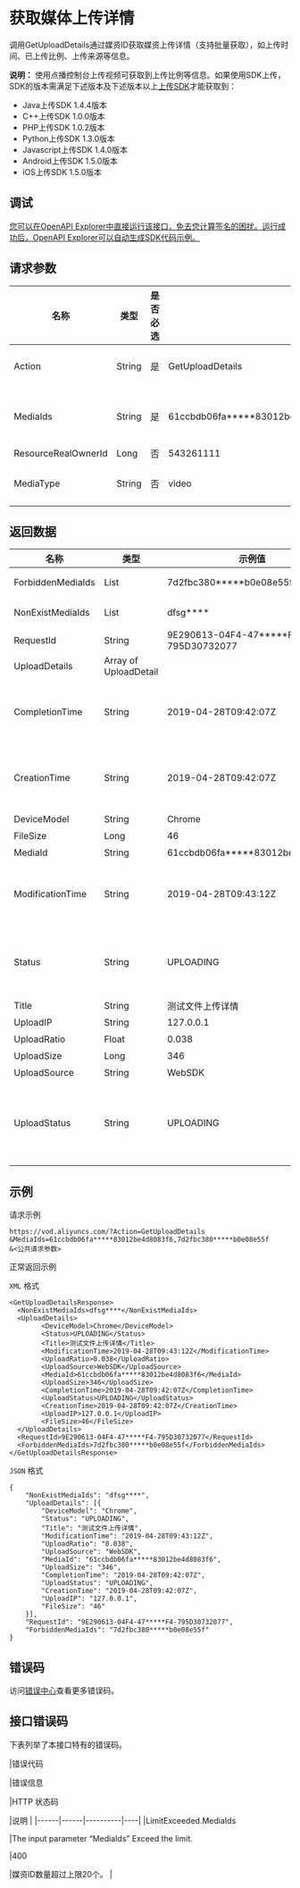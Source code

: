 # 获取媒体上传详情

调用GetUploadDetails通过媒资ID获取媒资上传详情（支持批量获取），如上传时间、已上传比例、上传来源等信息。

**说明：** 使用点播控制台上传视频可获取到上传比例等信息。如果使用SDK上传，SDK的版本需满足下述版本及下述版本以上[上传SDK](~~52200~~)才能获取到：

-   Java上传SDK 1.4.4版本
-   C++上传SDK 1.0.0版本
-   PHP上传SDK 1.0.2版本
-   Python上传SDK 1.3.0版本
-   Javascript上传SDK 1.4.0版本
-   Android上传SDK 1.5.0版本
-   iOS上传SDK 1.5.0版本

## 调试

[您可以在OpenAPI Explorer中直接运行该接口，免去您计算签名的困扰。运行成功后，OpenAPI Explorer可以自动生成SDK代码示例。](https://api.aliyun.com/#product=vod&api=GetUploadDetails&type=RPC&version=2017-03-21)

## 请求参数

|名称|类型|是否必选|示例值|描述|
|--|--|----|---|--|
|Action|String|是|GetUploadDetails|系统规定参数。取值：**GetUploadDetails**。 |
|MediaIds|String|是|61ccbdb06fa\*\*\*\*\*83012be4d8083f6,7d2fbc380\*\*\*\*\*b0e08e55f|媒资ID。多个支持视频ID，请使用英文逗号（,）分隔，最多支持20个。 |
|ResourceRealOwnerId|Long|否|543261111|资源所有者ID。 |
|MediaType|String|否|video|媒体类型。取固定值：**video**（音视频）。 |

## 返回数据

|名称|类型|示例值|描述|
|--|--|---|--|
|ForbiddenMediaIds|List|7d2fbc380\*\*\*\*\*b0e08e55f|禁止访问的媒体ID。 |
|NonExistMediaIds|List|dfsg\*\*\*\*|不存在的媒体ID。 |
|RequestId|String|9E290613-04F4-47\*\*\*\*\*F4-795D30732077|请求ID。 |
|UploadDetails|Array of UploadDetail| |上传详情列表。 |
|CompletionTime|String|2019-04-28T09:42:07Z|完成时间。格式为：*yyyy-MM-dd*T*HH:mm:ss*Z（UTC时间）。 |
|CreationTime|String|2019-04-28T09:42:07Z|创建时间。格式为：*yyyy-MM-dd*T*HH:mm:ss*Z（UTC时间）。 |
|DeviceModel|String|Chrome|设备模型。 |
|FileSize|Long|46|文件大小。 |
|MediaId|String|61ccbdb06fa\*\*\*\*\*83012be4d8083f6|上传视频ID。 |
|ModificationTime|String|2019-04-28T09:43:12Z|更新时间。格式为：*yyyy-MM-dd*T*HH:mm:ss*Z（UTC时间）。 |
|Status|String|UPLOADING|视频状态。具体的视频状态取值及描述，请参见[视频状态Status的取值列表。](~~52839~~)。 |
|Title|String|测试文件上传详情|标题。 |
|UploadIP|String|127.0.0.1|上传IP。 |
|UploadRatio|Float|0.038|上传比率。 |
|UploadSize|Long|346|上传大小。 |
|UploadSource|String|WebSDK|上传资源。 |
|UploadStatus|String|UPLOADING|上传任务状态。具体的上传状态取值及描述，请参见[上传任务状态 Status的取值列表](~~52839~~)。 |

## 示例

请求示例

```
https://vod.aliyuncs.com/?Action=GetUploadDetails
&MediaIds=61ccbdb06fa*****83012be4d8083f6,7d2fbc380*****b0e08e55f
&<公共请求参数>
```

正常返回示例

`XML` 格式

```
<GetUploadDetailsResponse>
  <NonExistMediaIds>dfsg****</NonExistMediaIds>
  <UploadDetails>
        <DeviceModel>Chrome</DeviceModel>
        <Status>UPLOADING</Status>
        <Title>测试文件上传详情</Title>
        <ModificationTime>2019-04-28T09:43:12Z</ModificationTime>
        <UploadRatio>0.038</UploadRatio>
        <UploadSource>WebSDK</UploadSource>
        <MediaId>61ccbdb06fa*****83012be4d8083f6</MediaId>
        <UploadSize>346</UploadSize>
        <CompletionTime>2019-04-28T09:42:07Z</CompletionTime>
        <UploadStatus>UPLOADING</UploadStatus>
        <CreationTime>2019-04-28T09:42:07Z</CreationTime>
        <UploadIP>127.0.0.1</UploadIP>
        <FileSize>46</FileSize>
  </UploadDetails>
  <RequestId>9E290613-04F4-47*****F4-795D30732077</RequestId>
  <ForbiddenMediaIds>7d2fbc380*****b0e08e55f</ForbiddenMediaIds>
</GetUploadDetailsResponse>
```

`JSON` 格式

```
{
	"NonExistMediaIds": "dfsg****",
	"UploadDetails": [{
		"DeviceModel": "Chrome",
		"Status": "UPLOADING",
		"Title": "测试文件上传详情",
		"ModificationTime": "2019-04-28T09:43:12Z",
		"UploadRatio": "0.038",
		"UploadSource": "WebSDK",
		"MediaId": "61ccbdb06fa*****83012be4d8083f6",
		"UploadSize": "346",
		"CompletionTime": "2019-04-28T09:42:07Z",
		"UploadStatus": "UPLOADING",
		"CreationTime": "2019-04-28T09:42:07Z",
		"UploadIP": "127.0.0.1",
		"FileSize": "46"
	}],
	"RequestId": "9E290613-04F4-47*****F4-795D30732077",
	"ForbiddenMediaIds": "7d2fbc380*****b0e08e55f"
}
```

## 错误码

访问[错误中心](https://error-center.alibabacloud.com/status/product/vod)查看更多错误码。

## 接口错误码

下表列举了本接口特有的错误码。

|错误代码

|错误信息

|HTTP 状态码

|说明 |
|------|------|----------|----|
|LimitExceeded.MediaIds

|The input parameter “MediaIds” Exceed the limit.

|400

|媒资ID数量超过上限20个。 |


